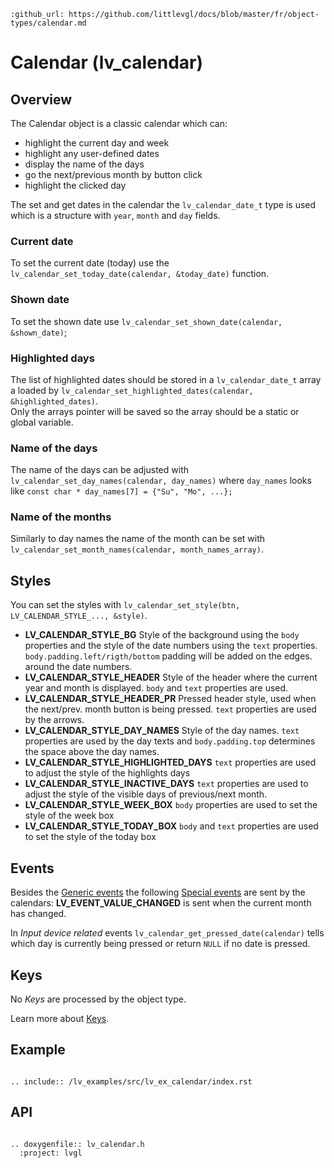 ```eval_rst
:github_url: https://github.com/littlevgl/docs/blob/master/fr/object-types/calendar.md
```
# Calendar (lv_calendar)

## Overview

The Calendar object is a classic calendar which can:
- highlight the current day and week
- highlight any user-defined dates
- display the name of the days
- go the next/previous month by button click
- highlight the clicked day

The set and get dates in the calendar the `lv_calendar_date_t` type is used which is a structure with `year`, `month` and `day` fields.

### Current date
To set the current date (today) use the `lv_calendar_set_today_date(calendar, &today_date)` function.

### Shown date
To set the shown date use `lv_calendar_set_shown_date(calendar, &shown_date)`;

### Highlighted days
The list of highlighted dates should be stored in a `lv_calendar_date_t` array a loaded by `lv_calendar_set_highlighted_dates(calendar, &highlighted_dates)`.  
Only the arrays pointer will be saved so the array should be a static or global variable. 

### Name of the days
The name of the days can be adjusted with `lv_calendar_set_day_names(calendar, day_names)` where `day_names` looks like `const char * day_names[7] = {"Su", "Mo", ...};`

### Name of the months
Similarly to day names the name of the month can be set with `lv_calendar_set_month_names(calendar, month_names_array)`.

## Styles
You can set the styles with `lv_calendar_set_style(btn, LV_CALENDAR_STYLE_..., &style)`. 

- **LV_CALENDAR_STYLE_BG** Style of the background using the `body` properties and the style of the date numbers using the `text` properties. `body.padding.left/rigth/bottom` padding will be added on the edges. around the date numbers. 
- **LV_CALENDAR_STYLE_HEADER** Style of the header where the current year and month is displayed. `body` and `text` properties are used.
- **LV_CALENDAR_STYLE_HEADER_PR** Pressed header style, used when the next/prev. month button is being pressed. `text` properties are used by the arrows.
- **LV_CALENDAR_STYLE_DAY_NAMES** Style of the day names. `text` properties are used by the day texts and `body.padding.top` determines the space above the day names.
- **LV_CALENDAR_STYLE_HIGHLIGHTED_DAYS** `text` properties are used to adjust the style of the highlights days
- **LV_CALENDAR_STYLE_INACTIVE_DAYS** `text` properties are used to adjust the style of the visible days of previous/next month.
- **LV_CALENDAR_STYLE_WEEK_BOX** `body` properties are used to set the style of the week box
- **LV_CALENDAR_STYLE_TODAY_BOX** `body` and `text` properties are used to set the style of the today box

## Events
Besides the [Generic events](/overview/event.html#generic-events) the following [Special events](/overview/event.html#special-events) are sent by the calendars:
**LV_EVENT_VALUE_CHANGED** is sent when the current month has changed.

In *Input device related* events `lv_calendar_get_pressed_date(calendar)` tells which day is currently being pressed or return `NULL` if no date is pressed.

## Keys
No *Keys* are processed by the object type.

Learn more about [Keys](/overview/indev).


## Example

```eval_rst

.. include:: /lv_examples/src/lv_ex_calendar/index.rst

```

## API 

```eval_rst

.. doxygenfile:: lv_calendar.h
  :project: lvgl
        
```
